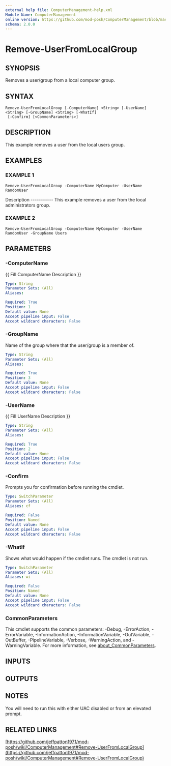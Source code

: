 ```yaml
---
external help file: ComputerManagement-help.xml
Module Name: ComputerManagement
online version: https://github.com/mod-posh/ComputerManagement/blob/master/docs/Remove-UserFromLocalGroup.md#remove-userfromlocalgroup
schema: 2.0.0
---
```


# Remove-UserFromLocalGroup

## SYNOPSIS
Removes a user/group from a local computer group.

## SYNTAX

```
Remove-UserFromLocalGroup [-ComputerName] <String> [-UserName] <String> [-GroupName] <String> [-WhatIf]
 [-Confirm] [<CommonParameters>]
```

## DESCRIPTION
This example removes a user from the local users group.

## EXAMPLES

### EXAMPLE 1
```
Remove-UserFromLocalGroup -ComputerName MyComputer -UserName RandomUser
```

Description
         -----------
         This example removes a user from the local administrators group.

### EXAMPLE 2
```
Remove-UserFromLocalGroup -ComputerName MyComputer -UserName RandomUser -GroupName Users
```

## PARAMETERS

### -ComputerName
{{ Fill ComputerName Description }}

```yaml
Type: String
Parameter Sets: (All)
Aliases:

Required: True
Position: 1
Default value: None
Accept pipeline input: False
Accept wildcard characters: False
```

### -GroupName
Name of the group where that the user/group is a member of.

```yaml
Type: String
Parameter Sets: (All)
Aliases:

Required: True
Position: 3
Default value: None
Accept pipeline input: False
Accept wildcard characters: False
```

### -UserName
{{ Fill UserName Description }}

```yaml
Type: String
Parameter Sets: (All)
Aliases:

Required: True
Position: 2
Default value: None
Accept pipeline input: False
Accept wildcard characters: False
```

### -Confirm
Prompts you for confirmation before running the cmdlet.

```yaml
Type: SwitchParameter
Parameter Sets: (All)
Aliases: cf

Required: False
Position: Named
Default value: None
Accept pipeline input: False
Accept wildcard characters: False
```

### -WhatIf
Shows what would happen if the cmdlet runs.
The cmdlet is not run.

```yaml
Type: SwitchParameter
Parameter Sets: (All)
Aliases: wi

Required: False
Position: Named
Default value: None
Accept pipeline input: False
Accept wildcard characters: False
```

### CommonParameters
This cmdlet supports the common parameters: -Debug, -ErrorAction, -ErrorVariable, -InformationAction, -InformationVariable, -OutVariable, -OutBuffer, -PipelineVariable, -Verbose, -WarningAction, and -WarningVariable. For more information, see [about_CommonParameters](http://go.microsoft.com/fwlink/?LinkID=113216).

## INPUTS

## OUTPUTS

## NOTES
You will need to run this with either UAC disabled or from an elevated prompt.

## RELATED LINKS

[https://github.com/jeffpatton1971/mod-posh/wiki/ComputerManagement#Remove-UserFromLocalGroup](https://github.com/jeffpatton1971/mod-posh/wiki/ComputerManagement#Remove-UserFromLocalGroup)

